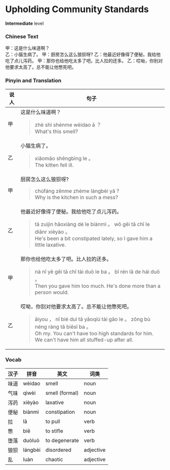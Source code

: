 # Upholding Community Standards
**Intermediate** level
### Chinese Text
甲：这是什么味道啊？<br />乙：小猫生病了。
甲：厨房怎么这么狼狈呀?
乙：他最近好像得了便秘。我给他吃了点儿泻药。
甲：那你也给他吃太多了吧。比人拉的还多。
乙：哎呦，你别对他要求太高了。总不能让他憋死吧。

### Pinyin and Translation
|说人|句子|
|----|----|
|甲|这是什么味道啊？<blockquote>zhè shì shénme wèidao ā ？<br />What's this smell?</blockquote>|
|乙|小猫生病了。<blockquote>xiǎomāo shēngbìng le 。<br />The kitten fell ill.</blockquote>|
|甲|厨房怎么这么狼狈呀?<blockquote>chúfáng zěnme zhème lángbèi yā ?<br />Why is the kitchen in such a mess?</blockquote>|
|乙|他最近好像得了便秘。我给他吃了点儿泻药。<blockquote>tā zuìjìn hǎoxiàng dé le biànmì 。 wǒ gěi tā chī le diǎnr xièyào 。<br />He's been a bit constipated lately, so I gave him a little laxative.</blockquote>|
|甲|那你也给他吃太多了吧。比人拉的还多。<blockquote>nà nǐ yě gěi tā chī tài duō le ba 。 bǐ rén lā de hái duō 。<br />Then you gave him too much. He's done more than a person would.</blockquote>|
|乙|哎呦，你别对他要求太高了。总不能让他憋死吧。<blockquote>āiyou ， nǐ bié duì tā yāoqiú tài gāo le 。 zǒng bù néng ràng tā biēsǐ ba 。<br />Oh my. You can't have too high standards for him. We can't have him all stuffed-up after all.</blockquote>|
### Vocab
|汉子|拼音|英文|词类|
|----|----|----|----|
|味道|wèidao|smell|noun|
|气味|qìwèi|smell (formal)|noun|
|泻药|xièyào|laxative|noun|
|便秘|biànmì|constipation|noun|
|拉|lā|to pull|verb|
|憋|biē|to stifle|verb|
|堕落|duòluò|to degenerate|verb|
|狼狈|lángbèi|disordered|adjective|
|乱|luàn|chaotic|adjective|